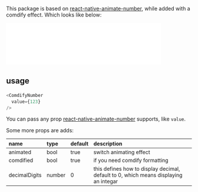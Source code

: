 This package is based on [react-native-animate-number](https://github.com/wkh237/react-native-animate-number), while added with a comdify effect. Which looks like below:

![](./demo.gif)

## usage

```javascript
<ComdifyNumber
  value={123}
/>
```

You can pass any prop [react-native-animate-number](https://github.com/wkh237/react-native-animate-number) supports, like `value`.

Some more props are adds:

| name          | type   | default | description                                                                          |
|:--------------|:-------|:--------|:-------------------------------------------------------------------------------------|
| animated      | bool   | true    | switch animating effect                                                              |
| comdified     | bool   | true    | if you need comdify formatting                                                       |
| decimalDigits | number | 0       | this defines how to display decimal, default to 0, which means displaying an integar |
